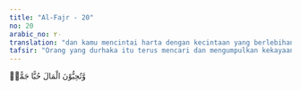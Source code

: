 ```yaml
---
title: "Al-Fajr - 20"
no: 20
arabic_no: ٢٠
translation: "dan kamu mencintai harta dengan kecintaan yang berlebihan."
tafsir: "Orang yang durhaka itu terus mencari dan mengumpulkan kekayaan tanpa mengenal rasa lelah dan tidak peduli halal atau haram. Di samping itu, mereka sangat pelit, tidak mau mengeluarkan kewajiban berkenaan harta, yaitu membayar zakat dan membantu orang yang berkekurangan.\n\nAllah tidak mungkin sayang kepada orang kaya raya yang memperoleh kekayaan itu dengan cara yang tidak benar. Juga kepada orang yang tidak mau membantu orang lain. Mereka jangan mengira bahwa mereka memperoleh kekayaan itu sebagai tanda bahwa Allah menyayangi mereka. Sebaliknya, Allah sesungguhnya membenci mereka. Tidak mustahil mereka akan dijatuhi azab seperti yang telah ditimpakan-Nya kepada umat-umat terdahulu itu. Di akhirat nanti, Allah akan memasukkan mereka ke dalam neraka. Hakikat ini hendaknya disadari oleh kaum kafir Mekah yang masih juga membangkang. Hal itu hendaknya dijadikan pelajaran oleh seluruh umat manusia."
---
```


وَّتُحِبُّوْنَ الْمَالَ حُبًّا جَمًّاۗ
